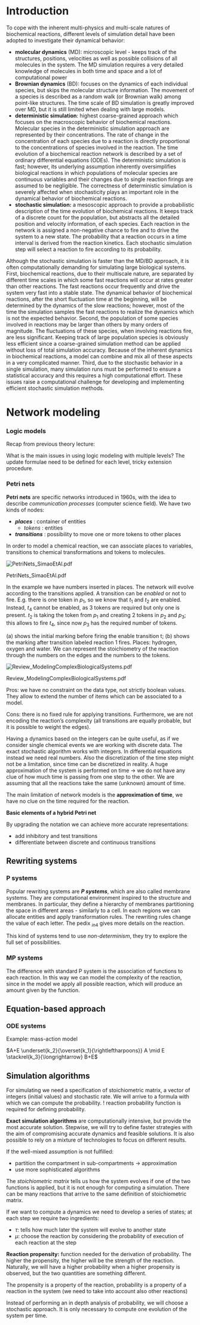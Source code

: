 # Introduction

To cope with the inherent multi-physics and multi-scale natures of biochemical reactions, different levels of simulation detail have been adopted to investigate their dynamical behavior:

- **molecular dynamics** (MD): microscopic level - keeps track of the structures, positions, velocities as well as possible collisions of all molecules in the system. The MD simulation requires a very detailed knowledge of molecules in both time and space and a lot of computational power
- **Brownian dynamics** (BD): focuses on the dynamics of each individual species, but skips the molecular structure information. The movement of a species is described as a random walk (or Brownian walk) among point-like structures. The time scale of BD simulation is greatly improved over MD, but it is still limited when dealing with large models.
- **deterministic simulation**: highest coarse-grained approach which focuses on the macroscopic behavior of biochemical reactions. Molecular species in the deterministic simulation approach are represented by their concentrations. The rate of change in the concentration of each species due to a reaction is directly proportional to the concentrations of species involved in the reaction. The time evolution of a biochemical reaction network is described by a set of ordinary differential equations (ODEs). The deterministic simulation is fast; however, its underlying assumption inherently oversimplifies biological reactions in which populations of molecular species are continuous variables and their changes due to single reaction firings are assumed to be negligible. The correctness of deterministic simulation is severely affected when stochasticity plays an important role in the dynamical behavior of biochemical reactions.
- **stochastic simulation:** a mesoscopic approach to provide a probabilistic description of the time evolution of biochemical reactions. It keeps track of a discrete count for the population, but abstracts all the detailed position and velocity information, of each species. Each reaction in the network is assigned a non-negative chance to fire and to drive the system to a new state. The probability that a reaction occurs in a time interval is derived from the reaction kinetics. Each stochastic simulation step will select a reaction to fire according to its probability.

Although the stochastic simulation is faster than the MD/BD approach, it is often computationally demanding for simulating large biological systems. First, biochemical reactions, due to their multiscale nature, are separated by different time scales in which some fast reactions will occur at rates greater than other reactions. The fast reactions occur frequently and drive the system very fast into a stable state. The dynamical behavior of biochemical reactions, after the short fluctuation time at the beginning, will be determined by the dynamics of the slow reactions; however, most of the time the simulation samples the fast reactions to realize the dynamics which is not the expected behavior. Second, the population of some species involved in reactions may be larger than others by many orders of magnitude. The fluctuations of these species, when involving reactions fire, are less significant. Keeping track of large population species is obviously less efficient since a coarse-grained simulation method can be applied without loss of total simulation accuracy. Because of the inherent dynamics in biochemical reactions, a model can combine and mix all of these aspects in a very complicated manner. Third, due to the stochastic behavior in a single simulation, many simulation runs must be performed to ensure a statistical accuracy and this requires a high computational effort. These issues raise a computational challenge for developing and implementing efficient stochastic simulation methods.

# Network modeling

### Logic models

Recap from previous theory lecture:

What is the main issues in using logic modeling with multiple levels? The update formulae need to be defined for each level, tricky extension procedure. 

### Petri nets

**Petri nets** are specific networks introduced in 1960s, with the idea to  describe *communication processes* (computer science field). We have two kinds of nodes:

- ***places***  : container of entities
    - *tokens* : entities
- ***transitions*** : possibility to move one or more tokens to other places

In order to model a chemical reaction, we can associate places to variables, transitions to chemical transformations and tokens to molecules. 

![PetriNets_SimaoEtAl.pdf](1_images/petri_nets.png)

PetriNets_SimaoEtAl.pdf

In the example we have numbers inserted in places. The network will evolve according to the transitions applied. A transition can be *enabled* or not to fire. E.g. there is one token in $p_1$, so we know that $t_1$ and $t_2$ are enabled. Instead, $t_4$ cannot be enabled, as 3 tokens are required but only one is present. $t_2$ is taking the token from $p_1$ and creating 2 tokens in $p_2$ and $p_3$;  this allows to fire $t_4$, since now $p_3$ has the required number of tokens.

(a) shows the initial marking before firing the enable transition t; (b) shows
the marking after transition labeled reaction 1 fires. Places: hydrogen, oxygen and water. We can represent the stoichiometry of the reaction through the numbers on the edges and the numbers to the tokens.

![Review_ModelingComplexBiologicalSystems.pdf](1_images/example_petri.png)

Review_ModelingComplexBiologicalSystems.pdf

Pros: we have no constraint on the data type, not strictly boolean values. They allow to extend the number of items which can be associated to a model. 

Cons: there is no fixed rule for applying transitions. Furthermore, we are not encoding the reaction’s complexity  (all transitions are equally probable, but it is possible to weight the edges).

Having a dynamics based on the integers can be quite useful, as if we consider single chemical events we are working with discrete data. The exact stochastic algorithm works with integers. In differential equations instead we need real numbers. Also the discretization of the time step might not be a limitation, since time can be discretized in reality. A huge approximation of the system is performed on time →  we do not have any clue of how much time is passing from one step to the other. We are assuming that all the reactions take the same (unknown) amount of time.

The main limitation of network models is the **approximation of time**, we have no clue on the time required for the reaction.

**Basic elements of a hybrid Petri net**

By upgrading the notation we can achieve more accurate representations:

- add inhibitory and test transitions
- differentiate between discrete and continuous transitions

## Rewriting systems

### P systems

Popular rewriting systems are ***P systems***, which are also called membrane systems. They are computational environment inspired to the structure and membranes. In particular, they define a hierarchy of membranes partitioning the space in different areas - similarly to a cell. In each regions we can allocate entities and apply transformation rules. The rewriting rules change the value of each letter. The pedix $_{in4}$ gives more details on the reaction. 

This kind of systems tend to use *non-determinism*, they try to explore the full set of possibilities.

### MP systems

The difference with standard P system is the association of functions to each reaction. In this way we can model the complexity of the reaction, since in the model we apply all possible reaction, which will produce an amount given by the function.

## Equation-based approach

### ODE systems

Example: mass-action model

$A+E \underset{k_2}{\overset{k_1}{\rightleftharpoons}} A \mid E \stackrel{k_3}{\longrightarrow} B+E$

## Simulation algorithms

For simulating we need a specification of stoichiometric matrix, a vector of integers (initial values) and stochastic rate. We will arrive to a formula with which we can compute the probability. ! reaction probability function is required for defining probability.

**Exact simulation algorithms** are computationally intensive, but provide the most accurate solution. Stepwise, we will try to define faster strategies with the aim of compromising accurate dynamics and feasible solutions. It is also possible to rely on a mixture of technologies to focus on different results.

If the well-mixed assumption is not fulfilled:

- partition the compartment in sub-compartments → approximation
- use more sophisticated algorithms

The *stoichiometric matrix* tells us how the system evolves if one of the two functions is applied, but it is not enough for computing a simulation. There can be many reactions that arrive to the same definition of stoichiometric matrix.

If we want to compute a dynamics  we need to develop a series of states; at each step we require two ingredients:

- $\tau$: tells how much later the system will evolve to another state
- $\mu$: choose the reaction by considering the probability of execution of each reaction at the step

**Reaction propensity:** function needed for the derivation of probability. The higher the propensity, the higher will be the strength of the reaction. Naturally, we will have a higher probability when a higher propensity is observed, but the two quantities are something different.

The propensity is a property of the reaction, probability is a property of a reaction in the system (we need to take into account also other reactions)

Instead of performing an in depth analysis of probability, we will choose a stochastic approach. It is only necessary to compute one evolution of the system per time.